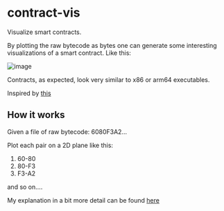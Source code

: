 # contract-vis

Visualize smart contracts. 

By plotting the raw bytecode as bytes one can generate some interesting 
visualizations of a smart contract. Like this:

![image](http://github.com/shafu0x/contract-vis/output/contract-vis.png)

Contracts, as expected, look very similar to x86 or arm64 executables.

Inspired by [this](https://www.youtube.com/watch?v=4bM3Gut1hIk)

## How it works

Given a file of raw bytecode: 6080F3A2...

Plot each pair on a 2D plane like this:

1) 60-80
2) 80-F3
3) F3-A2

and so on....

My explanation in a bit more detail can be found [here](https://twitter.com/shafu0x/status/1716049443227570660)
